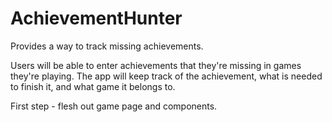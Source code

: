# AchievementHunter
Provides a way to track missing achievements. 


Users will be able to enter achievements that they're missing in games they're playing. The app will keep track of the achievement, what is needed to finish it, and what game it belongs to. 

First step - flesh out game page and components. 
